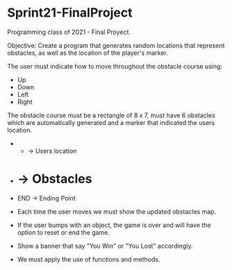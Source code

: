 # Sprint21-FinalProject

Programming class of 2021 - Final Proyect.

Objective:
Create a program that generates random locations that represent obstacles, as well as the location of the player's marker.

The user must indicate how to move throughout the obstacle course using:
  - Up
  - Down
  - Left
  - Right

The obstacle course must be a rectangle of 8 x 7, must have 6 obstacles which are automatically generated and a marker that indicated the users location.
  - *   -> Users location
  - #   -> Obstacles
  - END -> Ending Point

- Each time the user moves we must show the updated obstacles map. 
- If the user bumps with an object, the game is over and will have the option to reset or end the game.
- Show a banner that say "You Win" or "You Lost" accordingly.
- We must apply the use of functions and methods.

